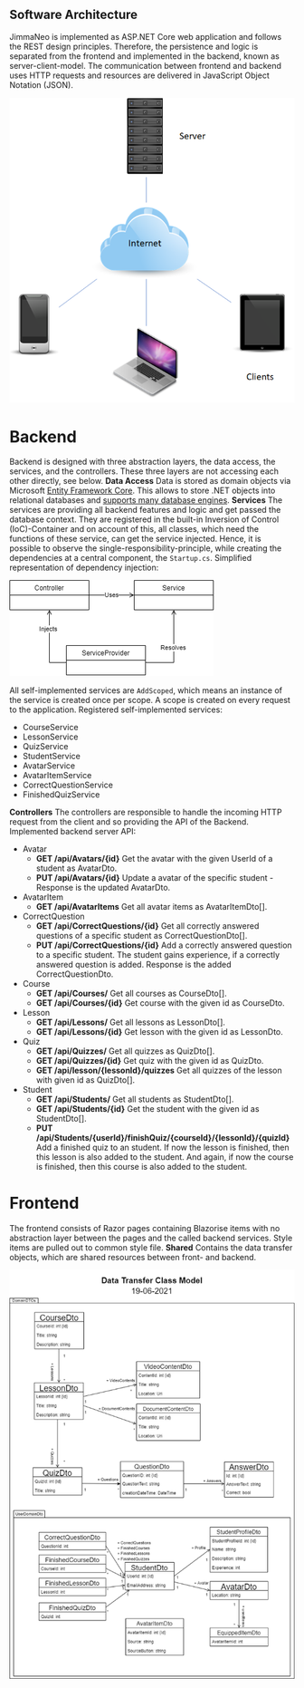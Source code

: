 ## Software Architecture
JimmaNeo is implemented as ASP.NET Core web application and follows the REST design principles. Therefore, the persistence and logic is separated from the frontend and implemented in the backend, known as server-client-model. The communication between frontend and backend uses HTTP requests and resources are delivered in JavaScript Object Notation (JSON).

![Server Client Model](../images/client_server.png)

# Backend
Backend is designed with three abstraction layers, the data access, the services, and the controllers. These three layers are not accessing each other directly, see below.
**Data Access**
Data is stored as domain objects via Microsoft [Entity Framework Core](https://docs.microsoft.com/en-us/ef/core/). This allows to store .NET objects into relational databases and [supports many database engines](https://docs.microsoft.com/en-us/ef/core/providers/?tabs=dotnet-core-cli).
**Services**
The services are providing all backend features and logic and get passed the database context. They are registered in the built-in Inversion of Control (IoC)-Container and on account of this, all classes, which need the functions of these service, can get the service injected. Hence, it is possible to observe the single-responsibility-principle, while creating the dependencies at a central component, the `Startup.cs`. Simplified representation of dependency injection:

![Simplified representation of dependency injection](../images/dependency_injection.png)

All self-implemented services are `AddScoped`, which means an instance of the service is created once per scope. A scope is created on every request to the application.
Registered self-implemented services:
* CourseService
* LessonService
* QuizService
* StudentService
* AvatarService
* AvatarItemService
* CorrectQuestionService
* FinishedQuizService

**Controllers**
The controllers are responsible to handle the incoming HTTP request from the client and so providing the API of the Backend.
Implemented backend server API:
* Avatar
    * **GET /api/Avatars/{id}**
    Get the avatar with the given UserId of a student as AvatarDto.
    * **PUT /api/Avatars/{id}**
    Update a avatar of the specific student - Response is the updated AvatarDto.
* AvatarItem
    * **GET /api/AvatarItems**
    Get all avatar items as AvatarItemDto[].
* CorrectQuestion
    * **GET /api/CorrectQuestions/{id}**
    Get all correctly answered questions of a specific student as CorrectQuestionDto[].
    * **PUT /api/CorrectQuestions/{id}**
    Add a correctly answered question to a specific student. The student gains experience, if a correctly answered question is added. Response is the added CorrectQuestionDto.
* Course
    * **GET /api/Courses/**
    Get all courses as CourseDto[].
    * **GET /api/Courses/{id}**
    Get course  with the given id as CourseDto.
* Lesson
    * **GET /api/Lessons/**
    Get all lessons as LessonDto[].
    * **GET /api/Lessons/{id}**
    Get lesson with the given id as LessonDto.
* Quiz
    * **GET /api/Quizzes/**
    Get all quizzes as QuizDto[].
    * **GET /api/Quizzes/{id}**
    Get quiz with the given id as QuizDto.
    * **GET /api/lesson/{lessonId}/quizzes**
    Get all quizzes of the lesson with given id as QuizDto[].
* Student
    * **GET /api/Students/**
    Get all students as StudentDto[].
    * **GET /api/Students/{id}**
    Get the student with the given id as StudentDto[].
    * **PUT /api/Students/{userId}/finishQuiz/{courseId}/{lessonId}/{quizId}**
    Add a finished quiz to an student. If now the lesson is finished, then this lesson is also added to the student. And again, if now the course is finished, then this course is also added to the student.


# Frontend
The frontend consists of Razor pages containing Blazorise items with no abstraction layer between the pages and the called backend services. Style items are pulled out to common style file.
**Shared**
Contains the data transfer objects, which are shared resources between front- and backend.

![Data Transfer Object Model](../images/data_transfer_object_model.png)
